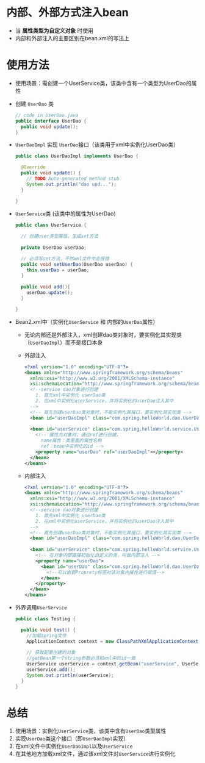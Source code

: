 # 内部、外部方式注入bean
* 当 **属性类型为自定义对象** 时使用
* 内部和外部注入的主要区别在bean.xml的写法上

# 使用方法
* 使用场景：需创建一个UserService类，该类中含有一个类型为UserDao的属性
* 创建 `UserDao` 类
  ```java
  // code in UserDao.java
  public interface UserDao {
    public void update();
  }
  ```

* `UserDaoImpl` 实现 `UserDao`接口（该类用于xml中实例化UserDao类）
  ```java
  public class UserDaoImpl implements UserDao {

    @Override
    public void update() {
      // TODO Auto-generated method stub
      System.out.println("dao upd...");
    }

  }
  ```

* `UserService`类 (该类中的属性为UserDao)
    ```java
    public class UserService {
      
      // 创建user类型属性，生成set方法
      
      private UserDao userDao;

      // 必须写set方法，不然xml文件中会报错
      public void setUserDao(UserDao userDao) {
        this.userDao = userDao;
      }
      
      public void add(){
        userDao.update();
      }

    }
    ```

* Bean2.xml中（实例化`UserService` 和 内部的`UserDao`属性）
  * 无论内部还是外部注入，xml创建dao类对象时，要实例化其实现类（`UserDaoImpl`）而不是接口本身
  * 外部注入
    ```xml
    <?xml version="1.0" encoding="UTF-8"?>
    <beans xmlns="http://www.springframework.org/schema/beans"
      xmlns:xsi="http://www.w3.org/2001/XMLSchema-instance"
      xsi:schemaLocation="http://www.springframework.org/schema/beans http://www.springframework.org/schema/beans/spring-beans.xsd">
      <!--service dao对象进行创建 
        1. 首先xml中实例化 userDao类
        2. 在xml中实例化userService，并将实例化的userDao注入其中
      -->
      <!-- 首先创建userDao类对象时，不能实例化其接口，要实例化其实现类 -->
      <bean id="userDaoImpl" class="com.spring.helloWorld.dao.UserDaoImpl"></bean>
      
      <bean id="userService" class="com.spring.helloWorld.service.UserService">
        <!-- 属性为对象时，通过ref进行创建，
          name属性：类里面的属性名称
          ref：bean中实例化的id -->
        <property name="userDao" ref="userDaoImpl"></property>
      </bean>
    </beans>
    ```

  * 内部注入
    ```xml
    <?xml version="1.0" encoding="UTF-8"?>
    <beans xmlns="http://www.springframework.org/schema/beans"
      xmlns:xsi="http://www.w3.org/2001/XMLSchema-instance"
      xsi:schemaLocation="http://www.springframework.org/schema/beans http://www.springframework.org/schema/beans/spring-beans.xsd">
      <!--service dao对象进行创建 
        1. 首先xml中实例化 userDao类
        2. 在xml中实例化userService，并将实例化的userDao注入其中
      -->
      <!-- 首先创建userDao类对象时，不能实例化其接口，要实例化其实现类 -->
      <bean id="userDaoImpl" class="com.spring.helloWorld.dao.UserDaoImpl"></bean>
      
      <bean id="userService" class="com.spring.helloWorld.service.UserService">
        <!-- 在对象内部直接初始化自定义的类，叫做内部注入 -->
        <property name="userDao">
          <bean id="userDao" class="com.spring.helloWorld.dao.UserDaoImpl">
            <!--可以嵌套Proprety标签对该对象内属性进行赋值-->
          </bean>
        </property>
      </bean>
    </beans>
    ```

* 外界调用`UserService`
  ```java
  public class Testing {

    public void test() {
      //加载spring文件
      ApplicationContext context = new ClassPathXmlApplicationContext("bean2.xml");
      
      // 获取配置创建的对象
      //getBean第一个string参数必须和xml中的id一致
      UserService userService = context.getBean("userService", UserService.class);
      userService.add();
      System.out.println(userService);
    }
  }
  ```

# 总结
1. 使用场景：实例化`UserService`类，该类中含有`UserDao`类型属性
2. 实现`UserDao`类这个接口（即`UserDaoImpl`实现）
3. 在xml文件中实例化`UserDaoImpl`以及`UserService`
4. 在其他地方加载xml文件，通过该xml文件对`UserService`进行实例化